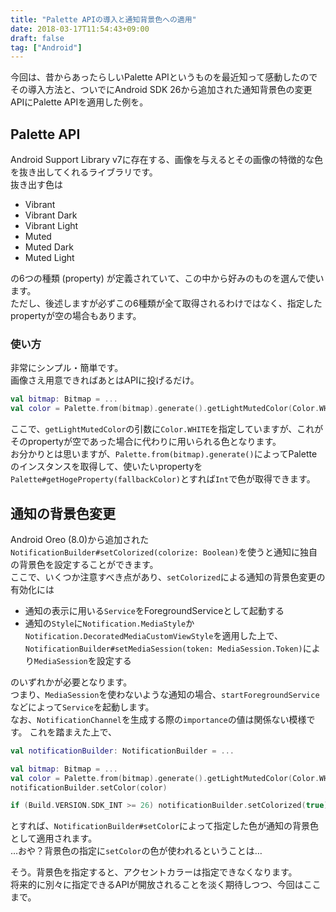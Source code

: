 ```yaml
---
title: "Palette APIの導入と通知背景色への適用"
date: 2018-03-17T11:54:43+09:00
draft: false
tag: ["Android"]
---
```

今回は、昔からあったらしいPalette APIというものを最近知って感動したのでその導入方法と、ついでにAndroid SDK 26から追加された通知背景色の変更APIにPalette APIを適用した例を。

## Palette API
Android Support Library v7に存在する、画像を与えるとその画像の特徴的な色を抜き出してくれるライブラリです。  
抜き出す色は

- Vibrant
- Vibrant Dark
- Vibrant Light
- Muted
- Muted Dark
- Muted Light

の6つの種類 (property) が定義されていて、この中から好みのものを選んで使います。  
ただし、後述しますが必ずこの6種類が全て取得されるわけではなく、指定したpropertyが空の場合もあります。

### 使い方
非常にシンプル・簡単です。  
画像さえ用意できればあとはAPIに投げるだけ。
```kotlin
val bitmap: Bitmap = ...
val color = Palette.from(bitmap).generate().getLightMutedColor(Color.WHITE)
```
ここで、`getLightMutedColor`の引数に`Color.WHITE`を指定していますが、これがそのpropertyが空であった場合に代わりに用いられる色となります。  
お分かりとは思いますが、`Palette.from(bitmap).generate()`によってPaletteのインスタンスを取得して、使いたいpropertyを`Palette#getHogeProperty(fallbackColor)`とすれば`Int`で色が取得できます。

## 通知の背景色変更
Android Oreo (8.0)から追加された`NotificationBuilder#setColorized(colorize: Boolean)`を使うと通知に独自の背景色を設定することができます。  
ここで、いくつか注意すべき点があり、`setColorized`による通知の背景色変更の有効化には

- 通知の表示に用いる`Service`をForegroundServiceとして起動する
- 通知の`Style`に`Notification.MediaStyle`か`Notification.DecoratedMediaCustomViewStyle`を適用した上で、`NotificationBuilder#setMediaSession(token: MediaSession.Token)`により`MediaSession`を設定する

のいずれかが必要となります。  
つまり、`MediaSession`を使わないような通知の場合、`startForegroundService`などによって`Service`を起動します。  
なお、`NotificationChannel`を生成する際の`importance`の値は関係ない模様です。
これを踏まえた上で、
```kotlin
val notificationBuilder: NotificationBuilder = ...

val bitmap: Bitmap = ...
val color = Palette.from(bitmap).generate().getLightMutedColor(Color.WHITE)
notificationBuilder.setColor(color)

if (Build.VERSION.SDK_INT >= 26) notificationBuilder.setColorized(true)
```
とすれば、`NotificationBuilder#setColor`によって指定した色が通知の背景色として適用されます。  
…おや？背景色の指定に`setColor`の色が使われるということは…  

そう。背景色を指定すると、アクセントカラーは指定できなくなります。  
将来的に別々に指定できるAPIが開放されることを淡く期待しつつ、今回はここまで。
